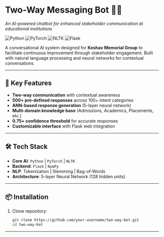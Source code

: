 # Two-Way Messaging Bot 🤖💬  
*An AI-powered chatbot for enhanced stakeholder communication at educational institutions*

![Python](https://img.shields.io/badge/Python-3.8%2B-blue)
![PyTorch](https://img.shields.io/badge/PyTorch-2.0%2B-orange)
![NLTK](https://img.shields.io/badge/NLTK-3.7%2B-green)
![Flask](https://img.shields.io/badge/Flask-2.3%2B-lightgrey)

A conversational AI system designed for **Keshav Memorial Group** to facilitate continuous improvement through stakeholder engagement. Built with natural language processing and neural networks for contextual conversations.

---

## 🚀 Key Features
- **Two-way communication** with contextual awareness
- **500+ pre-defined responses** across 100+ intent categories
- **ANN-based response generation** (5-layer neural network)
- **Multi-domain knowledge base** (Admissions, Academics, Placements, etc.)
- **0.75+ confidence threshold** for accurate responses
- **Customizable interface** with Flask web integration

---

## 🛠 Tech Stack
- **Core AI**: `Python` | `PyTorch` | `NLTK`
- **Backend**: `Flask` | `NumPy`
- **NLP**: Tokenization | Stemming | Bag-of-Words
- **Architecture**: 5-layer Neural Network (128 hidden units)
---

## 📦 Installation
1. Clone repository:
   ```bash
   git clone https://github.com/your-username/two-way-bot.git
   cd two-way-bot
   
---


